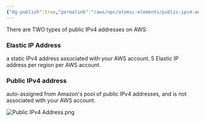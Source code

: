 ```yaml
---
{"dg-publish":true,"permalink":"/aws/vpc/atomic-elements/public-ipv4-address/"}
---
```


There are TWO types of public IPv4 addresses on AWS:
### Elastic IP Address
a static IPv4 address associated with your AWS account.
5 Elastic IP address per region per AWS account.

### Public IPv4 address
auto-assigned from Amazon's pool of public IPv4 addresses, and is not associated with your AWS account. 


![Public IPv4 Address.png](/img/user/aws/vpc/excalidraw/Public%20IPv4%20Address.png)